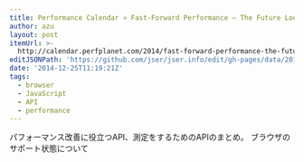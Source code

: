 ```yaml
---
title: Performance Calendar » Fast-Forward Performance – The Future Looks Bright
author: azu
layout: post
itemUrl: >-
  http://calendar.perfplanet.com/2014/fast-forward-performance-the-future-looks-bright/
editJSONPath: 'https://github.com/jser/jser.info/edit/gh-pages/data/2014/12/index.json'
date: '2014-12-25T11:19:21Z'
tags:
  - browser
  - JavaScript
  - API
  - performance
---
```

パフォーマンス改善に役立つAPI、測定をするためのAPIのまとめ。
ブラウザのサポート状態について

